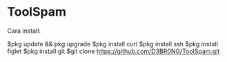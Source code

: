 # ToolSpam
Cara install:

$pkg update && pkg upgrade
$pkg install curl 
$pkg install ssh
$pkg install figlet
$pkg install git
$git clone https://github.com/D3BR0NG/ToolSpam.git
